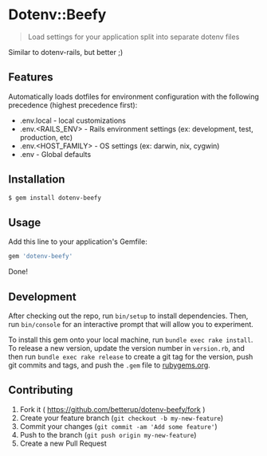 # Dotenv::Beefy

> Load settings for your application split into separate dotenv files

Similar to dotenv-rails, but better ;)

## Features
Automatically loads dotfiles for environment configuration with the following
precedence (highest precedence first):
* .env.local - local customizations
* .env.<RAILS_ENV> - Rails environment settings (ex: development, test, production, etc)
* .env.<HOST_FAMILY> - OS settings (ex: darwin, nix, cygwin)
* .env - Global defaults

## Installation

```bash
$ gem install dotenv-beefy
```

## Usage

Add this line to your application's Gemfile:
```ruby
gem 'dotenv-beefy'
```

Done!

## Development

After checking out the repo, run `bin/setup` to install dependencies. Then, run `bin/console` for an interactive prompt that will allow you to experiment.

To install this gem onto your local machine, run `bundle exec rake install`. To release a new version, update the version number in `version.rb`, and then run `bundle exec rake release` to create a git tag for the version, push git commits and tags, and push the `.gem` file to [rubygems.org](https://rubygems.org).

## Contributing

1. Fork it ( https://github.com/betterup/dotenv-beefy/fork )
2. Create your feature branch (`git checkout -b my-new-feature`)
3. Commit your changes (`git commit -am 'Add some feature'`)
4. Push to the branch (`git push origin my-new-feature`)
5. Create a new Pull Request
